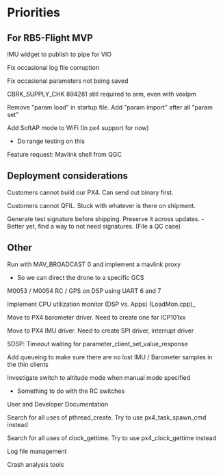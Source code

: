 
# Priorities

## For RB5-Flight MVP

IMU widget to publish to pipe for VIO

Fix occasional log file corruption

Fix occasional parameters not being saved

CBRK_SUPPLY_CHK 894281 still required to arm, even with voxlpm

Remove "param load" in startup file. Add "param import" after all "param set"

Add SoftAP mode to WiFi (In px4 support for now)
- Do range testing on this

Feature request: Mavlink shell from QGC

## Deployment considerations

Customers cannot build our PX4. Can send out binary first.

Customers cannot QFIL. Stuck with whatever is there on shipment.

Generate test signature before shipping. Preserve it across updates.
    - Better yet, find a way to not need signatures. (File a QC case)

## Other

Run with MAV_BROADCAST 0 and implement a mavlink proxy
   * So we can direct the drone to a specific GCS

M0053 / M0054 RC / GPS on DSP using UART 6 and 7

Implement CPU utilization monitor (DSP vs. Apps) (LoadMon.cpp)_

Move to PX4 barometer driver. Need to create one for ICP101xx

Move to PX4 IMU driver. Need to create SPI driver, interrupt driver

SDSP: Timeout waiting for parameter_client_set_value_response

Add queueing to make sure there are no lost IMU / Barometer samples in the thin clients

Investigate switch to altitude mode when manual mode specified
- Something to do with the RC switches

User and Developer Documentation

Search for all uses of pthread_create. Try to use px4_task_spawn_cmd instead

Search for all uses of clock_gettime. Try to use px4_clock_gettime instead

Log file management

Crash analysis tools

